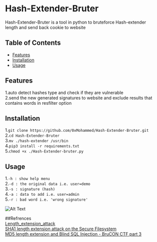 # Hash-Extender-Bruter  
Hash-Extender-Bruter is a tool in python to bruteforce Hash-extender length and send back cookie to website  
  
## Table of Contents  
* [Features](#Features)  
* [Installation](#Installation)  
* [Usage](#Usage)  
  
## Features  
1.auto detect hashes type and check if they are vulnerable  
2.send the new generated signatures to website and exclude results that contains words in resfilter option  
  
## Installation  
1.```git clone https://github.com/0xMohammed/Hash-Extender-Bruter.git```  
2.```cd Hash-Extender-Bruter```  
3.```mv ./hash-extender /usr/bin```  
4.```pip3 install -r requirements.txt```  
5.```chmod +x ./Hash-Extender-bruter.py```  
  
## Usage  
1.```-h : show help menu```  
2.```-d : the original data i.e. user=demo```  
3.```-s : signature (hash)```  
4.```-a : data to add i.e. user=admin```  
5.```-r : bad word i.e. 'wrong signature'```  
  
![Alt Text](https://github.com/0xMohammed/Hash-Extender-Bruter/blob/master/Images/Peek%202020-09-11%2018-45.gif)  
  
##Refrences  
[Length_extension_attack](https://en.wikipedia.org/wiki/Length_extension_attack)  
[SHA1 length extension attack on the Secure Filesystem](https://www.youtube.com/watch?v=6QQ4kgDWQ9w)  
[MD5 length extension and Blind SQL Injection - BruCON CTF part 3](https://www.youtube.com/watch?v=sMla6_4Z-CQ)  
